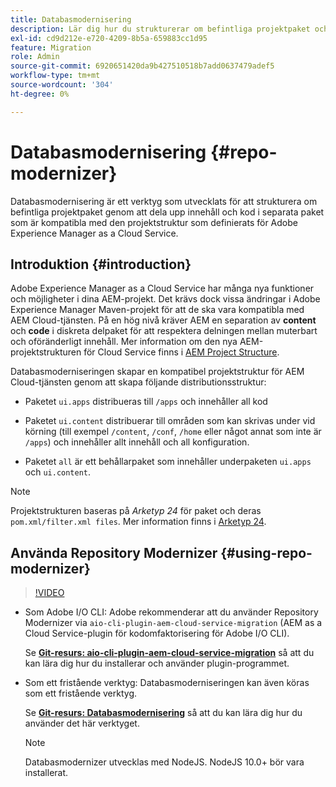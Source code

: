 ```yaml
---
title: Databasmodernisering
description: Lär dig hur du strukturerar om befintliga projektpaket och gör dem kompatibla med den projektstruktur som har definierats för Adobe Experience Manager as a Cloud Service.
exl-id: cd9d212e-e720-4209-8b5a-659883cc1d95
feature: Migration
role: Admin
source-git-commit: 6920651420da9b427510518b7add0637479adef5
workflow-type: tm+mt
source-wordcount: '304'
ht-degree: 0%

---
```


# Databasmodernisering {#repo-modernizer}

Databasmodernisering är ett verktyg som utvecklats för att strukturera om befintliga projektpaket genom att dela upp innehåll och kod i separata paket som är kompatibla med den projektstruktur som definierats för Adobe Experience Manager as a Cloud Service.

## Introduktion {#introduction}

Adobe Experience Manager as a Cloud Service har många nya funktioner och möjligheter i dina AEM-projekt. Det krävs dock vissa ändringar i Adobe Experience Manager Maven-projekt för att de ska vara kompatibla med AEM Cloud-tjänsten. På en hög nivå kräver AEM en separation av **content** och **code** i diskreta delpaket för att respektera delningen mellan muterbart och oföränderligt innehåll. Mer information om den nya AEM-projektstrukturen för Cloud Service finns i [AEM Project Structure](https://experienceleague.adobe.com/docs/experience-manager-cloud-service/content/implementing/developing/aem-project-content-package-structure.html).

Databasmoderniseringen skapar en kompatibel projektstruktur för AEM Cloud-tjänsten genom att skapa följande distributionsstruktur:

* Paketet `ui.apps` distribueras till `/apps` och innehåller all kod

* Paketet `ui.content` distribuerar till områden som kan skrivas under vid körning (till exempel `/content`, `/conf`, `/home` eller något annat som inte är `/apps`) och innehåller allt innehåll och all konfiguration.

* Paketet `all` är ett behållarpaket som innehåller underpaketen `ui.apps` och `ui.content`.

>[!NOTE]
>
>Projektstrukturen baseras på *Arketyp 24* för paket och deras `pom.xml/filter.xml files`. Mer information finns i [Arketyp 24](https://github.com/adobe/aem-project-archetype).

## Använda Repository Modernizer {#using-repo-modernizer}

>[!VIDEO](https://video.tv.adobe.com/v/333057/?quality=12&learn=on)

* Som Adobe I/O CLI: Adobe rekommenderar att du använder Repository Modernizer via `aio-cli-plugin-aem-cloud-service-migration` (AEM as a Cloud Service-plugin för kodomfaktorisering för Adobe I/O CLI).

  Se **[Git-resurs: aio-cli-plugin-aem-cloud-service-migration](https://github.com/adobe/aio-cli-plugin-aem-cloud-service-migration#introduction)** så att du kan lära dig hur du installerar och använder plugin-programmet.

* Som ett fristående verktyg: Databasmoderniseringen kan även köras som ett fristående verktyg.

  Se **[Git-resurs: Databasmodernisering](https://github.com/adobe/aem-cloud-service-source-migration/tree/master/packages/repository-modernizer)** så att du kan lära dig hur du använder det här verktyget.

  >[!NOTE]
  >
  >Databasmodernizer utvecklas med NodeJS. NodeJS 10.0+ bör vara installerat.
